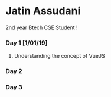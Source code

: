 # Jatin Assudani
2nd year Btech CSE Student !

### Day 1 [1/01/19]
1. Understanding the concept of VueJS

### Day 2


### Day 3
